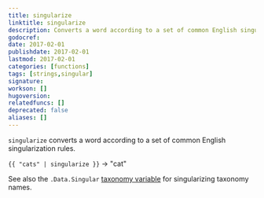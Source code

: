 ```yaml
---
title: singularize
linktitle: singularize
description: Converts a word according to a set of common English singularization rules.
godocref:
date: 2017-02-01
publishdate: 2017-02-01
lastmod: 2017-02-01
categories: [functions]
tags: [strings,singular]
signature:
workson: []
hugoversion:
relatedfuncs: []
deprecated: false
aliases: []
---
```


`singularize` converts a word according to a set of common English singularization rules.

`{{ "cats" | singularize }}` → "cat"

See also the `.Data.Singular` [taxonomy variable](/variables/taxonomy-variables/) for singularizing taxonomy names.

